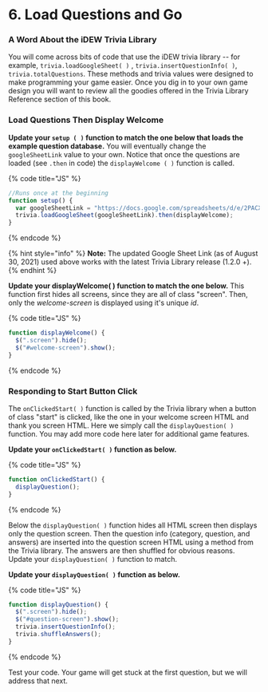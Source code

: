 # 6. Load Questions and Go

### A Word About the iDEW Trivia Library

You will come across bits of code that use the iDEW trivia library -- for example, `trivia.loadGoogleSheet( )` , `trivia.insertQuestionInfo( )`, `trivia.totalQuestions`. These methods and trivia values were designed to make programming your game easier. Once you dig in to your own game design you will want to review all the goodies offered in the Trivia Library Reference section of this book.

### Load Questions Then Display Welcome

**Update your `setup ( )` function to match the one below that loads the example question database.** You will eventually change the `googleSheetLink` value to your own. Notice that once the questions are loaded \(see `.then` in code\) the `displayWelcome ( )` function is called.

{% code title="JS" %}
```javascript
//Runs once at the beginning
function setup() {
  var googleSheetLink = "https://docs.google.com/spreadsheets/d/e/2PACX-1vRYCi4KENeZMlf9JbV8BhVrdOHse2250INSiRo7gEYWUYp3V0jiWFKWcnm1jzx5q1BMsmd9fOopk2Z_/pub?output=csv";
  trivia.loadGoogleSheet(googleSheetLink).then(displayWelcome); 
}
```
{% endcode %}

{% hint style="info" %}
**Note:** The updated Google Sheet Link \(as of August 30, 2021\) used above works with the latest Trivia Library release \(1.2.0 +\).
{% endhint %}

**Update your displayWelcome\( \) function to match the one below.** This function first hides all screens, since they are all of class "screen". Then, only the _welcome-screen_ is displayed using it's unique _id_.

{% code title="JS" %}
```javascript
function displayWelcome() {
  $(".screen").hide();
  $("#welcome-screen").show();
}
```
{% endcode %}

### Responding to Start Button Click

The `onClickedStart( )` function is called by the Trivia library when a button of class "start" is clicked, like the one in your welcome screen HTML and thank you screen HTML. Here we simply call the `displayQuestion( )` function. You may add more code here later for additional game features.

**Update your `onClickedStart( )` function as below.**

{% code title="JS" %}
```javascript
function onClickedStart() {
  displayQuestion();
}
```
{% endcode %}

Below the `displayQuestion( )` function hides all HTML screen then displays only the question screen. Then the question info \(category, question, and answers\) are inserted into the question screen HTML using a method from the Trivia library. The answers are then shuffled for obvious reasons. Update your `displayQuestion( )` function to match.

**Update your `displayQuestion( )` function as below.**

{% code title="JS" %}
```javascript
function displayQuestion() {
  $(".screen").hide();
  $("#question-screen").show();
  trivia.insertQuestionInfo();
  trivia.shuffleAnswers();
}
```
{% endcode %}

Test your code. Your game will get stuck at the first question, but we will address that next.

